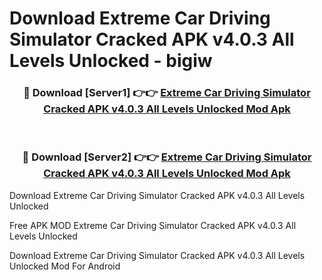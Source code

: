 # Download Extreme Car Driving Simulator Cracked APK v4.0.3 All Levels Unlocked - bigiw



<div align="center">
<h3>🔴 Download [Server1] 👉👉 <a href="https://momento.my/?title=Extreme_Car_Driving_Simulator_Cracked_APK_v4.0.3_All_Levels_Unlocked">Extreme Car Driving Simulator Cracked APK v4.0.3 All Levels Unlocked Mod Apk</a></h3><br>

<h3>🔴 Download [Server2] 👉👉 <a href="https://momento.my/?title=Extreme_Car_Driving_Simulator_Cracked_APK_v4.0.3_All_Levels_Unlocked">Extreme Car Driving Simulator Cracked APK v4.0.3 All Levels Unlocked Mod Apk</a></h3>
</div>



Download Extreme Car Driving Simulator Cracked APK v4.0.3 All Levels Unlocked 

Free APK MOD Extreme Car Driving Simulator Cracked APK v4.0.3 All Levels Unlocked 

Download Extreme Car Driving Simulator Cracked APK v4.0.3 All Levels Unlocked Mod For Android
